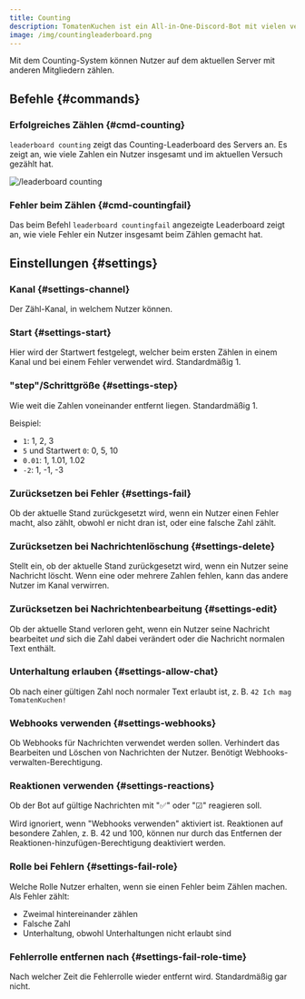 ```yaml
---
title: Counting
description: TomatenKuchen ist ein All-in-One-Discord-Bot mit vielen verschiedenen Funktionen. Erklärt die Einrichtung und die Verwendung vom Counting-System.
image: /img/countingleaderboard.png
---
```


Mit dem Counting-System können Nutzer auf dem aktuellen Server mit anderen Mitgliedern zählen.

## Befehle {#commands}

### Erfolgreiches Zählen {#cmd-counting}

`leaderboard counting` zeigt das Counting-Leaderboard des Servers an. Es zeigt an, wie viele Zahlen ein Nutzer insgesamt und im aktuellen Versuch gezählt hat.

![/leaderboard counting](/img/countingleaderboard.png)

### Fehler beim Zählen {#cmd-countingfail}

Das beim Befehl `leaderboard countingfail` angezeigte Leaderboard zeigt an, wie viele Fehler ein Nutzer insgesamt beim Zählen gemacht hat.

## Einstellungen {#settings}

### Kanal {#settings-channel}

Der Zähl-Kanal, in welchem Nutzer können.

### Start {#settings-start}

Hier wird der Startwert festgelegt, welcher beim ersten Zählen in einem Kanal und bei einem Fehler verwendet wird. Standardmäßig 1.

### "step"/Schrittgröße {#settings-step}

Wie weit die Zahlen voneinander entfernt liegen. Standardmäßig 1.

Beispiel:
- `1`: 1, 2, 3
- `5` und Startwert `0`: 0, 5, 10
- `0.01`: 1, 1.01, 1.02
- `-2`: 1, -1, -3

### Zurücksetzen bei Fehler {#settings-fail}

Ob der aktuelle Stand zurückgesetzt wird, wenn ein Nutzer einen Fehler macht, also zählt, obwohl er nicht dran ist, oder eine falsche Zahl zählt.

### Zurücksetzen bei Nachrichtenlöschung {#settings-delete}

Stellt ein, ob der aktuelle Stand zurückgesetzt wird, wenn ein Nutzer seine Nachricht löscht. Wenn eine oder mehrere Zahlen fehlen, kann das andere Nutzer im Kanal verwirren.

### Zurücksetzen bei Nachrichtenbearbeitung {#settings-edit}

Ob der aktuelle Stand verloren geht, wenn ein Nutzer seine Nachricht bearbeitet *und* sich die Zahl dabei verändert oder die Nachricht normalen Text enthält.

### Unterhaltung erlauben {#settings-allow-chat}

Ob nach einer gültigen Zahl noch normaler Text erlaubt ist, z. B. `42 Ich mag TomatenKuchen!`

### Webhooks verwenden {#settings-webhooks}

Ob Webhooks für Nachrichten verwendet werden sollen. Verhindert das Bearbeiten und Löschen von Nachrichten der Nutzer. Benötigt Webhooks-verwalten-Berechtigung.

### Reaktionen verwenden {#settings-reactions}

Ob der Bot auf gültige Nachrichten mit "✅" oder "☑" reagieren soll.

Wird ignoriert, wenn "Webhooks verwenden" aktiviert ist.
Reaktionen auf besondere Zahlen, z. B. 42 und 100, können nur durch das Entfernen der Reaktionen-hinzufügen-Berechtigung deaktiviert werden.

### Rolle bei Fehlern {#settings-fail-role}

Welche Rolle Nutzer erhalten, wenn sie einen Fehler beim Zählen machen. Als Fehler zählt:
- Zweimal hintereinander zählen
- Falsche Zahl
- Unterhaltung, obwohl Unterhaltungen nicht erlaubt sind

### Fehlerrolle entfernen nach {#settings-fail-role-time}

Nach welcher Zeit die Fehlerrolle wieder entfernt wird. Standardmäßig gar nicht.
